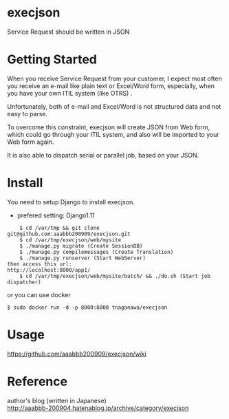 # execjson
Service Request should be written in JSON

# Getting Started

When you receive Service Request from your customer, I expect most often you receive an e-mail like plain text or Excel/Word form, especially, when you have your own ITIL system (like OTRS) .

Unfortunately, both of e-mail and Excel/Word is not structured data and not easy to parse.

To overcome this constraint, execjson will create JSON from Web form, which could go through your ITIL system, and also will be imported to your Web form again.

It is also able to dispatch serial or parallel job, based on your JSON.


# Install

You need to setup Django to install execjson.
- prefered setting: Django1.11

~~~~
    $ cd /var/tmp && git clone git@github.com:aaabbb200909/execjson.git
    $ cd /var/tmp/execjson/web/mysite
    $ ./manage.py migrate (Create SessionDB)
    $ ./manage.py compilemessages (Create Translation)
    $ ./manage.py runserver (Start WebServer)
then access this url:
http://localhost:8000/app1/
    $ cd /var/tmp/execjson/web/mysite/batch/ && ./do.sh (Start job dispatcher)
~~~~

or you can use docker
~~~~
$ sudo docker run -d -p 8000:8000 tnaganawa/execjson
~~~~

# Usage
https://github.com/aaabbb200909/execjson/wiki

# Reference
author's blog (written in Japanese)  
http://aaabbb-200904.hatenablog.jp/archive/category/execjson
